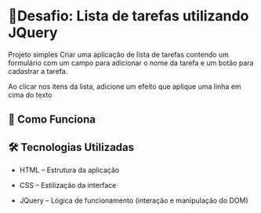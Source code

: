 # 📒Desafio: Lista de tarefas utilizando JQuery
<div>
<p>Projeto simples Criar uma aplicação de lista de tarefas contendo um formulário com um campo para adicionar o nome da tarefa e um botão para cadastrar a tarefa.</p>
<p>Ao clicar nos itens da lista, adicione um efeito que aplique uma linha em cima do texto</p>

## 🧠 Como Funciona


## 🛠️ Tecnologias Utilizadas
- HTML – Estrutura da aplicação

- CSS – Estilização da interface

- JQuery – Lógica de funcionamento (interação e manipulação do DOM)


